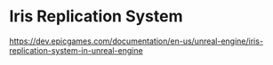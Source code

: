 # Iris Replication System
https://dev.epicgames.com/documentation/en-us/unreal-engine/iris-replication-system-in-unreal-engine
